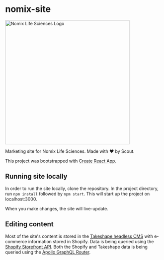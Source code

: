 # nomix-site

<img src="https://i.imgur.com/Yc9KvK0.png" alt="Nomix Life Sciences Logo" width="400"/>

Marketing site for Nomix Life Sciences. Made with ❤️ by Scout.

This project was bootstrapped with [Create React App](https://github.com/facebook/create-react-app).

## Running site locally

In order to run the site locally, clone the repository. In the project directory, run `npm install` followed by `npm start`. This will start up the project on localhost:3000.

When you make changes, the site will live-update.

## Editing content

Most of the site's content is stored in the [Takeshape headless CMS](http://takeshape.io) with e-commerce information stored in Shopify. Data is being queried using the [Shopify Storefront API](https://help.shopify.com/en/api/storefront-api). Both the Shopify and Takeshape data is being queried using the [Apollo GraphQL Router](https://www.apollographql.com/).
